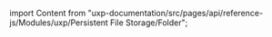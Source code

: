 
import Content from "uxp-documentation/src/pages/api/reference-js/Modules/uxp/Persistent File Storage/Folder";

<Content query="product=photoshop"/>
